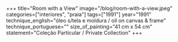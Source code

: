 +++
title="Room with a View"
image="/blog/room-with-a-view.jpeg"
categories=["interiores", "praia"]
tags=["1991"]
year="1991"
technique_english="óleo s/tela e moldura / oil on canvas & frame"
technique_portuguese=""
size_of_painting="41 cm x 54 cm"
statement="Coleção Particular / Private Collection"
+++
